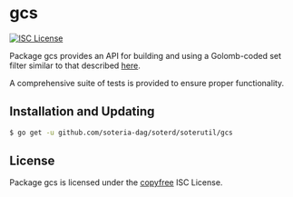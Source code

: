 gcs
==========

[![ISC License](http://img.shields.io/badge/license-ISC-blue.svg)](http://copyfree.org)

Package gcs provides an API for building and using a Golomb-coded set filter
similar to that described [here](http://giovanni.bajo.it/post/47119962313/golomb-coded-sets-smaller-than-bloom-filters).

A comprehensive suite of tests is provided to ensure proper functionality.

## Installation and Updating

```bash
$ go get -u github.com/soteria-dag/soterd/soterutil/gcs
```

## License

Package gcs is licensed under the [copyfree](http://copyfree.org) ISC
License.
